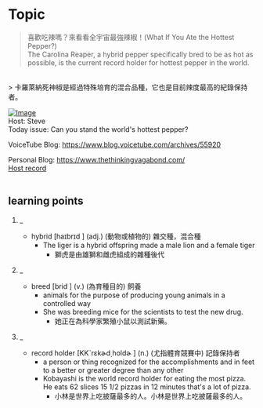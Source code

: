 # Topic

> 喜歡吃辣嗎？來看看全宇宙最強辣椒！(What If You Ate the Hottest Pepper?) <br>
> The Carolina Reaper, a hybrid pepper specifically bred to be as hot as possible, is the current record holder for hottest pepper in the world.
 <br>
> 卡羅萊納死神椒是經過特殊培育的混合品種，它也是目前辣度最高的紀錄保持者。 <br>

[![Image](https://cdn.voicetube.com/assets/thumbnails/DxZMalFRpT4.jpg)](https://www.youtube.com/embed/DxZMalFRpT4?rel=0&showinfo=0&cc_load_policy=0&controls=1&autoplay=1&iv_load_policy=3&playsinline=1&wmode=transparent&start=11&end=21&enablejsapi=1&origin=https://tw.voicetube.com&widgetid=1)<br>
Host: Steve
<br>Today issue: Can you stand the world's hottest pepper?

VoiceTube Blog: https://www.blog.voicetube.com/archives/55920

Personal Blog: https://www.thethinkingvagabond.com/
<br>
[Host record](https://cdn.voicetube.com/tmp/everyday_records/stephen_vt_44701/3651.mp3)
<br><br>
## learning points
1. _
	* hybrid  [haɪbrɪd  ] (adj.) (動物或植物的) 雜交種，混合種
		- The liger is a hybrid offspring made a male lion and a female tiger
			+ 獅虎是由雄獅和雌虎組成的雜種後代

2. _
	* breed  [brid  ] (v.) (為育種目的) 飼養
		- animals for the purpose of producing young animals in a controlled way
		- She was breeding mice for the scientists to test the new drug.
			+ 她正在為科學家繁殖小鼠以測試新藥。

3. _
	* record holder [KKˋrɛkɚd͵holdɚ    ] (n.) (尤指體育競賽中) 記錄保持者
		- a person or thing recognized for the accomplishments and in feet to a better or greater degree than any other
		- Kobayashi is the world record holder for eating the most pizza. He eats 62 slices 15 1/2 pizzas in 12 minutes that's a lot of pizza.
			+ 小林是世界上吃披薩最多的人。小林是世界上吃披薩最多的人。

